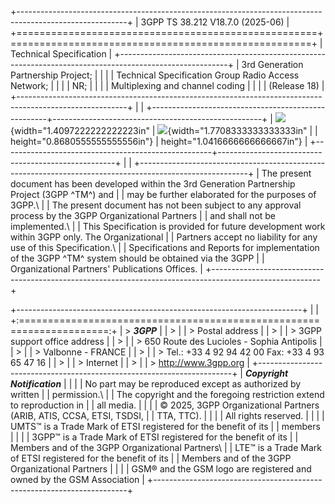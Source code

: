 +---------------------------------------------------------------------------------------------------------+
| 3GPP TS 38.212 V18.7.0 (2025-06)                                                                        |
+====================================================+====================================================+
| Technical Specification                                                                                 |
+---------------------------------------------------------------------------------------------------------+
| 3rd Generation Partnership Project;                                                                     |
|                                                                                                         |
| Technical Specification Group Radio Access Network;                                                     |
|                                                                                                         |
| NR;                                                                                                     |
|                                                                                                         |
| Multiplexing and channel coding                                                                         |
|                                                                                                         |
| (Release 18)                                                                                            |
+---------------------------------------------------------------------------------------------------------+
|                                                                                                         |
+----------------------------------------------------+----------------------------------------------------+
| ![](media/image1.png){width="1.4097222222222223in" | ![](media/image2.png){width="1.7708333333333333in" |
| height="0.8680555555555556in"}                     | height="1.0416666666666667in"}                     |
+----------------------------------------------------+----------------------------------------------------+
|                                                                                                         |
+---------------------------------------------------------------------------------------------------------+
| The present document has been developed within the 3rd Generation Partnership Project (3GPP ^TM^) and   |
| may be further elaborated for the purposes of 3GPP.\                                                    |
| The present document has not been subject to any approval process by the 3GPP Organizational Partners   |
| and shall not be implemented.\                                                                          |
| This Specification is provided for future development work within 3GPP only. The Organizational         |
| Partners accept no liability for any use of this Specification.\                                        |
| Specifications and Reports for implementation of the 3GPP ^TM^ system should be obtained via the 3GPP   |
| Organizational Partners\' Publications Offices.                                                         |
+---------------------------------------------------------------------------------------------------------+

+-----------------------------------------------------------------------+
|                                                                       |
+:=====================================================================:+
| > ***3GPP***                                                          |
| >                                                                     |
| > Postal address                                                      |
| >                                                                     |
| > 3GPP support office address                                         |
| >                                                                     |
| > 650 Route des Lucioles - Sophia Antipolis                           |
| >                                                                     |
| > Valbonne - FRANCE                                                   |
| >                                                                     |
| > Tel.: +33 4 92 94 42 00 Fax: +33 4 93 65 47 16                      |
| >                                                                     |
| > Internet                                                            |
| >                                                                     |
| > http://www.3gpp.org                                                 |
+-----------------------------------------------------------------------+
| ***Copyright Notification***                                          |
|                                                                       |
| No part may be reproduced except as authorized by written             |
| permission.\                                                          |
| The copyright and the foregoing restriction extend to reproduction in |
| all media.                                                            |
|                                                                       |
| © 2025, 3GPP Organizational Partners (ARIB, ATIS, CCSA, ETSI, TSDSI,  |
| TTA, TTC).                                                            |
|                                                                       |
| All rights reserved.                                                  |
|                                                                       |
| UMTS™ is a Trade Mark of ETSI registered for the benefit of its       |
| members                                                               |
|                                                                       |
| 3GPP™ is a Trade Mark of ETSI registered for the benefit of its       |
| Members and of the 3GPP Organizational Partners\                      |
| LTE™ is a Trade Mark of ETSI registered for the benefit of its        |
| Members and of the 3GPP Organizational Partners                       |
|                                                                       |
| GSM® and the GSM logo are registered and owned by the GSM Association |
+-----------------------------------------------------------------------+